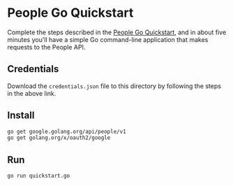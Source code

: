 # People Go Quickstart

Complete the steps described in the [People Go Quickstart](https://developers.google.com/people/quickstart/go), and in about five minutes you'll have a simple Go command-line application that makes requests to the People API.

## Credentials

Download the `credentials.json` file to this directory by following the steps in the above link.

## Install

```bash
go get google.golang.org/api/people/v1
go get golang.org/x/oauth2/google
```

## Run

`go run quickstart.go`
